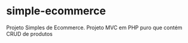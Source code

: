 # simple-ecommerce
Projeto Simples de Ecommerce. Projeto MVC em PHP puro que contém CRUD de produtos
